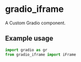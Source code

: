 
# gradio_iframe
A Custom Gradio component.

## Example usage

```python
import gradio as gr
from gradio_iframe import iFrame
```
